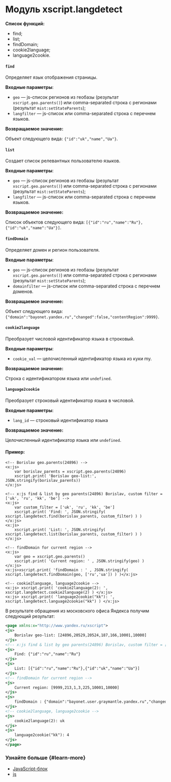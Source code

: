 # Модуль xscript.langdetect

**Список функций:**

- find;
- list;
- findDomain;
- cookie2language;
- language2cookie.

#### `find`

Определяет язык отображения страницы.

**Входные параметры**:

- `geo` — js-список регионов из геобазы (результат `xscript.geo.parents()`) или comma-separated строка с регионами (результат `mist:setStateParents`);
- `langfilter` — js-список или comma-separated строка с перечнем языков.

**Возвращаемое значение:**

Объект следующего вида: `{"id":"uk","name","Ua"}`.

#### `list`

Создает список релевантных пользователю языков.

**Входные параметры**:

- `geo` — js-список регионов из геобазы (результат `xscript.geo.parents()`) или comma-separated строка с регионами (результат `mist:setStateParents`);
- `langfilter` — js-список или comma-separated строка с перечнем языков.

**Возвращаемое значение:**

Список объектов следующего вида: `[{"id":"ru","name":"Ru"},{"id":"uk","name":"Ua"}]`.

#### `findDomain`

Определяет домен и регион пользователя.

**Входные параметры**:

- `geo` — js-список регионов из геобазы (результат `xscript.geo.parents()`) или comma-separated строка с регионами (результат `mist:setStateParents`);
- `domainfilter` — js-список или comma-separated строка с перечнем доменов.

**Возвращаемое значение:**

Объект следующего вида: `{"domain":"bayonet.yandex.ru","changed":false,"contentRegion":9999}`.

#### `cookie2language`

Преобразует числовой идентификатор языка в строковый.

**Входные параметры**:

- `cookie_val` — целочисленный идентификатор языка из куки my.

**Возвращаемое значение:**

Строка с идентификатором языка или `undefined`.

#### `language2cookie`

Преобразует строковый идентификатор языка в числовой.

**Входные параметры**:

- `lang_id` — строковый идентификатор языка

**Возвращаемое значение:**

Целочисленный идентификатор языка или `undefined`.

#### Пример:

```
<!-- Borislav geo.parents(24896) -->
<x:js>
    var borislav_parents = xscript.geo.parents(24896)
    xscript.print( 'Borislav geo-list:', JSON.stringify(borislav_parents))
</x:js>

<!-- x:js find & list by geo parents(24896) Borislav, custom filter = ['uk', 'ru', 'kk', 'be'] -->
<x:js>
    var custom_filter = ['uk', 'ru', 'kk', 'be']
    xscript.print( 'Find: ', JSON.stringify( xscript.langdetect.find(borislav_parents, custom_filter) ) )
</x:js>
<x:js>
    xscript.print( 'List: ', JSON.stringify( xscript.langdetect.list(borislav_parents, custom_filter) ) )
</x:js>

<!-- findDomain for current region -->
<x:js>
    var geo = xscript.geo.parents()
    xscript.print( 'Current region: ' , JSON.stringify(geo) )
</x:js>
<x:js>xscript.print( 'findDomain : ' , JSON.stringify( xscript.langdetect.findDomain(geo, ['ru','ua']) ) )</x:js>

<!-- cookie2language, language2cookie -->
<x:js> xscript.print( 'cookie2language(2): ', xscript.langdetect.cookie2language(2) ) </x:js>
<x:js> xscript.print( 'language2cookie("kk"): ', xscript.langdetect.language2cookie("kk") ) </x:js>

```

В результате обращения из московского офиса Яндекса получим следующий результат:

```xml
<page xmlns:x="http://www.yandex.ru/xscript">
<js>
    Borislav geo-list: [24896,20529,20524,187,166,10001,10000]
</js>
<!-- x:js find & list by geo parents(24896) Borislav, custom filter = ['uk', 'ru', 'kk', 'be'] -->
<js>
    Find: {"id":"ru","name":"Ru"}
</js>
<js>
    List: [{"id":"ru","name":"Ru"},{"id":"uk","name":"Ua"}]
</js>
<!-- findDomain for current region -->
<js>
    Current region: [9999,213,1,3,225,10001,10000]
</js>
<js>
    findDomain : {"domain":"bayonet.user.graymantle.yandex.ru","changed":false,"contentRegion":9999}
</js>
<!-- cookie2language, language2cookie -->
<js>
    cookie2language(2): uk
</js>
<js>
    language2cookie("kk"): 4
</js>
</page>
```

### Узнайте больше {#learn-more}
* [JavaScript-блок](../concepts/block-js-ov.md)
* [js](../reference/js.md)